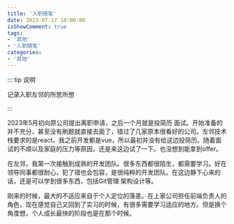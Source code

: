 ```yaml
---
title: '入职随笔'
date: 2023-07-17 10:00:00
isShowComment: true
tags:
- '其他'
- '入职随笔'
categories:
- '其他'
---
```


::: tip 说明

记录入职左邻的所思所想


:::

<!-- more -->

2023年5月初向原公司提出离职申请，之后一个月就是投简历 面试。开始准备的并不充分，甚至没有刷题就直接去面了，错过了几家原本很看好的公司。左邻技术栈要求的是react，我之前开发都是vue，所以最初并没有给这边投简历。随着面试的不顺以及家庭的压力等原因，还是来这边试了一下。也没想到能拿到offer。

在左邻，我第一次接触到成熟的开发团队。很多东西都很陌生，都需要学习。好在领导同事都很耐心，犯了错也会包容，是很纯粹的开发团队。在这边静下心来的话，还是可以学到很多东西，包括Git管理 架构设计等。

刚来的时候，最大的不适应来自于个人定位的落差。在上家公司担任前端负责人的角色，现在感觉自己又回到了实习的时候，有很多需要学习适应的地方。但是换个角度想，个人成长最快的阶段也是在那个时候。


